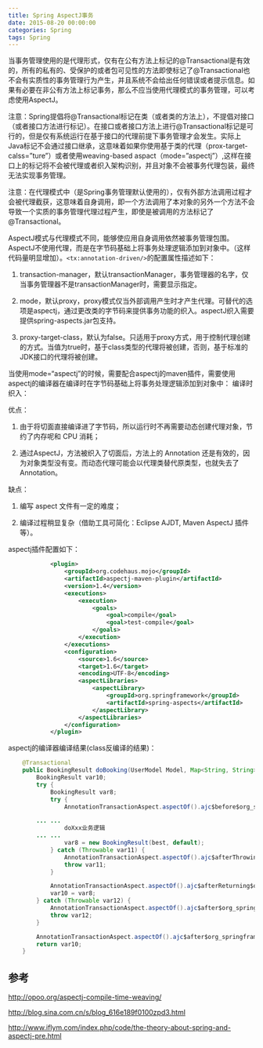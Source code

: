 ```yaml
---
title: Spring AspectJ事务
date: 2015-08-20 00:00:00
categories: Spring
tags: Spring
---
```


当事务管理使用的是代理形式，仅有在公有方法上标记的@Transactional是有效的，所有的私有的、受保护的或者包可见性的方法即使标记了@Transactional也不会有实质性的事务管理行为产生，并且系统不会给出任何错误或者提示信息。如果有必要在非公有方法上标记事务，那么不应当使用代理模式的事务管理，可以考虑使用AspectJ。

注意：Spring提倡将@Transactional标记在类（或者类的方法上），不提倡对接口（或者接口方法进行标记）。在接口或者接口方法上进行@Transactional标记是可行的，但是仅有系统运行在基于接口的代理前提下事务管理才会发生。实际上Java标记不会通过接口继承，这意味着如果你使用基于类的代理（prox-target-calss=”ture”）或者使用weaving-based aspact（mode=”aspectj”）,这样在接口上的标记将不会被代理或者织入架构识别，并且对象不会被事务代理包装，最终无法实现事务管理。

注意：在代理模式中（是Spring事务管理默认使用的），仅有外部方法调用过程才会被代理截获，这意味着自身调用，即一个方法调用了本对象的另外一个方法不会导致一个实质的事务管理代理过程产生，即使是被调用的方法标记了@Transactional。

AspectJ模式与代理模式不同，能够使应用自身调用依然被事务管理包围。AspectJ不使用代理，而是在字节码基础上将事务处理逻辑添加到对象中。（这样代码量明显增加）。`<tx:annotation-driven/>`的配置属性描述如下：

1. transaction-manager，默认transactionManager，事务管理器的名字，仅当事务管理器不是transactionManager时，需要显示指定。

2. mode，默认proxy，proxy模式仅当外部调用产生时才产生代理。可替代的选项是aspectj，通过更改类的字节码来提供事务功能的织入。aspectJ织入需要提供spring-aspects.jar包支持。

3. proxy-target-class，默认为false。只适用于proxy方式，用于控制代理创建的方式。当值为true时，基于class类型的代理将被创建，否则，基于标准的JDK接口的代理将被创建。

当使用mode=“aspectj”的时候，需要配合aspectj的maven插件，需要使用aspectj的编译器在编译时在字节码基础上将事务处理逻辑添加到对象中：
编译时织入：

优点：

1. 由于将切面直接编译进了字节码，所以运行时不再需要动态创建代理对象，节约了内存呢和 CPU 消耗；

2. 通过AspectJ，方法被织入了切面后，方法上的 Annotation 还是有效的，因为对象类型没有变。而动态代理可能会以代理类替代原类型，也就失去了 Annotation。

缺点：

1. 编写 aspect 文件有一定的难度；

2. 编译过程稍显复杂（借助工具可简化：Eclipse AJDT, Maven AspectJ 插件等）。

aspectj插件配置如下：

```xml
            <plugin>
                <groupId>org.codehaus.mojo</groupId>
                <artifactId>aspectj-maven-plugin</artifactId>
                <version>1.4</version>
                <executions>
                    <execution>
                        <goals>
                            <goal>compile</goal>
                            <goal>test-compile</goal>
                        </goals>
                    </execution>
                </executions>
                <configuration>
                    <source>1.6</source>
                    <target>1.6</target>
                    <encoding>UTF-8</encoding>
                    <aspectLibraries>
                        <aspectLibrary>
                            <groupId>org.springframework</groupId>
                            <artifactId>spring-aspects</artifactId>
                        </aspectLibrary>
                    </aspectLibraries>
                </configuration>
            </plugin>

```

aspectj的编译器编译结果(class反编译的结果)：

```java
    @Transactional
    public BookingResult doBooking(UserModel Model, Map<String, String> map) {
        BookingResult var10;
        try {
            BookingResult var8;
            try {
                AnnotationTransactionAspect.aspectOf().ajc$before$org_springframework_transaction_aspectj_AbstractTransactionAspect$1$2a73e96c(this, ajc$tjp_0);

		... ...
                doXxx业务逻辑
		... ...
                var8 = new BookingResult(best, default);
            } catch (Throwable var11) {
                AnnotationTransactionAspect.aspectOf().ajc$afterThrowing$org_springframework_transaction_aspectj_AbstractTransactionAspect$2$2a73e96c(this, var11);
                throw var11;
            }

            AnnotationTransactionAspect.aspectOf().ajc$afterReturning$org_springframework_transaction_aspectj_AbstractTransactionAspect$3$2a73e96c(this);
            var10 = var8;
        } catch (Throwable var12) {
            AnnotationTransactionAspect.aspectOf().ajc$after$org_springframework_transaction_aspectj_AbstractTransactionAspect$4$2a73e96c(this);
            throw var12;
        }

        AnnotationTransactionAspect.aspectOf().ajc$after$org_springframework_transaction_aspectj_AbstractTransactionAspect$4$2a73e96c(this);
        return var10;
    }
```

## 参考

<http://opoo.org/aspectj-compile-time-weaving/>

<http://blog.sina.com.cn/s/blog_616e189f0100zpd3.html>

<http://www.iflym.com/index.php/code/the-theory-about-spring-and-aspectj-pre.html>
